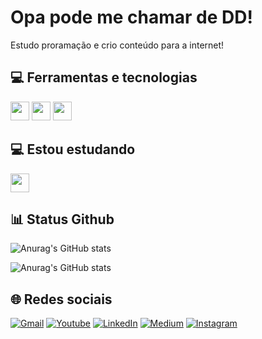 # Opa pode me chamar de DD!

Estudo proramação e crio conteúdo para a internet!


## 💻 Ferramentas e tecnologias

<img src="https://git-scm.com/images/logos/downloads/Git-Icon-1788C.png" height="30" width="30"> <img src="https://cdn.icon-icons.com/icons2/2415/PNG/512/linux_original_logo_icon_146433.png" height="30" width="30"> <img src="https://cdn-icons-png.flaticon.com/512/25/25231.png" height="30" width="30">

## 💻 Estou estudando

<img src="https://seeklogo.com/images/N/netwide-assembler-nasm-logo-EC5B1109AC-seeklogo.com.png" height="30" width="30">

## 📊 Status Github

![Anurag's GitHub stats](https://github-readme-stats.vercel.app/api?username=taldedd&show_icons=true&theme=radical)

![Anurag's GitHub stats](https://github-readme-stats.vercel.app/api/top-langs/?username=taldedd&layout=compact&langs_count=7&theme=radical)


## 🌐 Redes sociais

[![Gmail](https://img.shields.io/badge/Gmail-D14836?style=for-the-badge&logo=gmail&logoColor=white)](anafrancisca.dev@gmail.com)
[![Youtube](https://img.shields.io/badge/YouTube-FF0000?style=for-the-badge&logo=youtube&logoColor=white)](https://www.youtube.com/channel/UCLeCn5fZCMYOrRSHmzHOuVg)
[![LinkedIn](https://img.shields.io/badge/LinkedIn-0077B5?style=for-the-badge&logo=linkedin&logoColor=white)](https://www.linkedin.com/in/ana-francisca-rocha-ara%C3%BAjo-55ba11254/)
[![Medium](https://img.shields.io/badge/Medium-12100E?style=for-the-badge&logo=medium&logoColor=white)](https://medium.com/@taldedd)
[![Instagram](https://img.shields.io/badge/Instagram-E4405F?style=for-the-badge&logo=instagram&logoColor=white)](https://www.instagram.com/dd.pontuestudos/)
